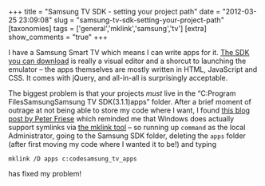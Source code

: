 +++
title = "Samsung TV SDK - setting your project path"
date = "2012-03-25 23:09:08"
slug = "samsung-tv-sdk-setting-your-project-path"
[taxonomies]
tags = ['general','mklink','samsung','tv']
[extra]
show_comments = "true"
+++

I have a Samsung Smart TV which means I can write apps for it. [The SDK you can download](http://www.samsungdforum.com/) is really a visual editor and a shorcut to launching the emulator – the apps themselves are mostly written in HTML, JavaScript and CSS. It comes with jQuery, and all-in-all is surprisingly acceptable.

The biggest problem is that your projects *must* live in the “C:Program FilesSamsungSamsung TV SDK(3.1.1)apps” folder. After a brief moment of outrage at not being able to store my code where I want, I found [this blog post by Peter Friese](http://www.peterfriese.de/your-windows-ide-sucks-replace-it-with-your-favorite-editor-on-the-mac/) which reminded me that Windows does actually support symlinks via [the mklink tool](http://technet.microsoft.com/en-us/library/cc753194(v=ws.10).aspx) – so running up `command` as the local Administrator, going to the Samsung SDK folder, deleting the `apps` folder (after first moving my code where I wanted it to be!) and typing

```
mklink /D apps c:codesamsung_tv_apps

```

has fixed my problem!

